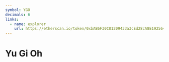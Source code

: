 ```yaml
---
symbol: YGO
decimals: 6
links:
  - name: explorer
    url: https://etherscan.io/token/0xbAB6F30C81209433a3cEd28cA8E19256440547d9
---
```


# Yu Gi Oh
